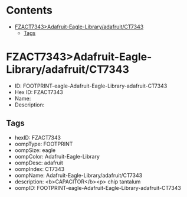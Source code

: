 



Contents
========

* [FZACT7343>Adafruit-Eagle-Library/adafruit/CT7343](#fzact7343adafruit-eagle-libraryadafruitct7343)
	* [Tags](#tags)

# FZACT7343>Adafruit-Eagle-Library/adafruit/CT7343

- ID: FOOTPRINT-eagle-Adafruit-Eagle-Library-adafruit-CT7343
- Hex ID: FZACT7343
- Name: 
- Description: 

## Tags

- hexID: FZACT7343
- oompType: FOOTPRINT
- oompSize: eagle
- oompColor: Adafruit-Eagle-Library
- oompDesc: adafruit
- oompIndex: CT7343
- oompName: Adafruit-Eagle-Library/adafruit/CT7343
- description: &lt;b&gt;CAPACITOR&lt;/b&gt;&lt;p&gt;
chip
tantalum
- oompID: FOOTPRINT-eagle-Adafruit-Eagle-Library-adafruit-CT7343
